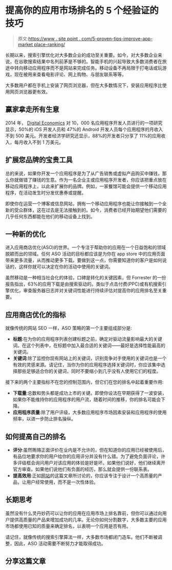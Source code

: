 # 提高你的应用市场排名的 5 个经验证的技巧

> 原文:[https://www . site point . com/5-proven-tips-improve-app-market place-ranking/](https://www.sitepoint.com/5-proven-tips-improve-app-marketplace-ranking/)

长期以来，搜索引擎优化对大多数企业的成功至关重要。如今，对大多数企业来说，在谷歌搜索结果中名列前茅是不够的。智能手机的兴起导致大多数消费者在旅途中转向移动应用程序而不是网站来完成任务。移动设备不再局限于打电话或玩游戏，现在被用来查看电影评论、网上购物、与朋友联系等等。

大多数用户都在手机上安装了网页浏览器，但在大多数情况下，安装应用程序比使用网页浏览器更有效。

## 赢家拿走所有生意

2014 年， [Digital Economics](http://www.developereconomics.com/reports/developer-economics-q3-2014/) 对 10，000 名应用程序开发人员进行的一项研究显示，50%的 iOS 开发人员和 47%的 Android 开发人员每个应用程序的月收入不到 500 美元。开发者经济学研究还显示，88%的开发者只分享了 11%的应用收入，每月收入不到 1 万美元。

## 扩展您品牌的宝贵工具

总的来说，如果你开发一个应用程序是为了从广告销售或虚拟产品购买中赚钱，那么你就做错了赚钱的生意。作为一名企业主或应用程序开发者，你应该把重点放在移动应用程序上，以此来扩展你的品牌。例如，一家餐馆可能会提供一个移动应用程序，在活动发生时分发优惠券或提醒。

即使你在运营一个博客或信息网站，拥有一个移动应用程序也能让你接触到一个全新的受众群体，这在过去是无法接触到的。如今，消费者已经开始期望他们需要的几乎任何东西都能在他们的移动设备上找到。

## 一种新的优化

进入应用商店优化(ASO)的世界。一个专注于帮助你的应用在一个日益饱和的领域脱颖而出的领域。任何 ASO 活动的目标都应该是为你在 app store 中的应用页面带来更多流量，从而推动更多下载。要做到这一点，你需要知道你的客户是如何说话的，这样你就可以决定在你的活动中使用的关键词。

虽然移动是一种相当社会化的体验，口碑是转化的关键因素，但 Forrester 的一份报告指出，63%的应用下载是由搜索驱动的。类似于点击付费(PPC)或有机搜索引擎优化，审查服务器日志并对关键词性能进行持续评估对提高你的应用排名至关重要。

## 应用商店优化的指标

就像传统的网站 SEO 一样，ASO 策略的第一个主要组成部分是:

*   **标题**:在为你的应用程序列表创建标题之前，确定对驱动流量影响最大的关键词。在这个列表中，在标题中加入最合适的关键词——最好是选择性能最高的关键词。
*   **关键词**:除了监控你现有网站上的关键词，识别竞争对手使用的关键词也是一个有效的灵感来源。请记住，当你为你的应用程序选择关键词时，你应该集中选择那些足够适合你的关键词，同时不要缩小到几乎没有人使用它们的程度。

接下来的两个主要指标不在您的控制范围内，但它们在您的排名中起着重要作用:

*   **下载量**:总数和势头都是成功上市的关键。即使你设法在早期获得了一波安装，如果你不能维持你的应用程序的用户流，随着时间的推移，你的排名可能会下降。
*   **应用程序质量**:除了用户评级，大多数应用程序市场因素安装和应用程序的使用频率，以进一步防止排名操纵。

## 如何提高自己的排名

*   **评分**:虽然贿赂正面评价在业内是不允许的，但在知道你的应用已经被使用后，有品位地要求你的用户给你的应用评分并没有什么错。为了避免负面评论，许多评级框会询问用户对该应用的体验是好是坏。如果他们说好，他们继续离开官方审查。如果他们说他们有负面的经历，那么就会提供一份联系表。
*   **提高效用**:正如[网站](https://www.sitepoint.com/app-failed-people-forgot/)的这篇文章所讨论的，你应该专注于设计一个高质量的产品，让用户经常使用，而不是一次性体验。

## 长期思考

虽然没有什么灵丹妙药可以让你的应用在应用市场上排名靠前，但你可以通过向用户提供高质量的产品来增加成功的几率。无论你如何分割数字，大多数主要的应用市场都使用已知的质量来确定排名，以表明一个应用是否有用。

请记住，就像传统的搜索引擎算法一样，大多数市场都闭门造车。他们不断被调整，因此，ASO 活动需要不断努力才能取得成功。

## 分享这篇文章